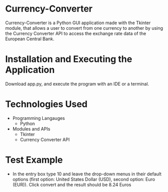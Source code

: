 # Currency-Converter

Currency-Converter is a Python GUI application made with the Tkinter module, that allows a user to convert from one currency to another by using the Currency Converter API to access the exchange rate data of the European Central Bank.

# Installation and Executing the Application
Download app.py, and execute the program with an IDE or a terminal.

# Technologies Used
* Programming Langauges
  * Python
* Modules and APIs
  * Tkinter
  * Currency Converter API    

# Test Example
* In the entry box type 10 and leave the drop-down menus in their default options (first option: United States Dollar (USD), second option: Euro (EUR)). Click convert and the result should be 8.24 Euros

